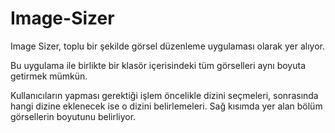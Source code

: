 # Image-Sizer

Image Sizer, toplu bir şekilde görsel düzenleme uygulaması olarak yer alıyor.

Bu uygulama ile birlikte bir klasör içerisindeki tüm görselleri aynı boyuta getirmek mümkün.

Kullanıcıların yapması gerektiği işlem öncelikle dizini seçmeleri, sonrasında hangi dizine eklenecek ise o dizini belirlemeleri. Sağ kısımda yer alan bölüm görsellerin boyutunu belirliyor.
